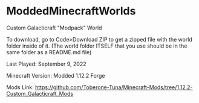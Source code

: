 # ModdedMinecraftWorlds

Custom Galacticraft "Modpack" World

To download, go to Code>Download ZIP to get a zipped file with the world folder inside of it. (The world folder ITSELF that you use should be in the same folder as a README.md file)

Last Played: September 9, 2022

Minecraft Version: Modded 1.12.2 Forge

Mods Link: https://github.com/Toberone-Tuna/Minecraft-Mods/tree/1.12.2-Custom_Galacticraft_Mods